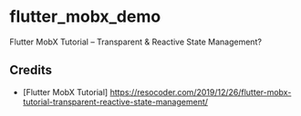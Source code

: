 # flutter_mobx_demo

Flutter MobX Tutorial – Transparent & Reactive State Management?

## Credits

- [Flutter MobX Tutorial] https://resocoder.com/2019/12/26/flutter-mobx-tutorial-transparent-reactive-state-management/
